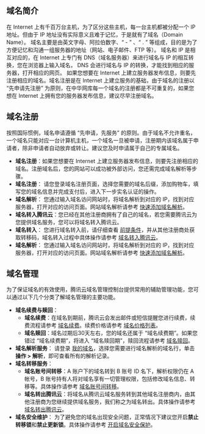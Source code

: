 
## 域名简介
在 Internet 上有千百万台主机，为了区分这些主机，每一台主机都被分配一个 IP 地址。但由于 IP 地址没有实际意义且难于记忆，于是就有了域名（Domain Name）。
域名主要是由英文字母、阿拉伯数字、“ - ” 、“ . ” 等组成，目的是为了方便记忆和沟通一组服务器的地址（网站、电子邮件、FTP 等）。
域名和 IP 是相互对应的，在 Internet 上专门有 DNS（域名服务器）来进行域名与 IP 的相互转换，您在浏览器上输入域名， DNS 会进行域名与 IP 的转换，才能找到相应的服务器，打开相应的网页。
如果您想要在 Internet 上建立服务器发布信息，则要先注册相应的域名。域名注册是在 Internet 上建立服务的基础，由于域名的注册以 “先申请先注册” 为原则，在中华网库每一个域名的注册都是不可重复的，如果您想在 Internet 上拥有您的服务器发布信息，建议尽早注册域名。


## 域名注册
按照国际惯例，域名申请遵循 “先申请，先服务” 的原则。由于域名不允许重名，一个域名只能对应一台计算机主机，一个域名一旦被申请，注册期内该域名属于申请者，除非申请者自动放弃或转让。建议您及时申请属于自己的专属域名。
- **域名注册**：如果您想要在 Internet 上建立服务器发布信息，则要先注册相应的域名。注册域名后，您的网站可以成功被外部访问，您还需完成域名解析等步骤。
 - **域名注册**：
    请您登录域名注册页面，选择您需要的域名后缀，添加购物车，填写您的域名信息并完成支付后，进入下一步实名认证的操作。
 - **域名解析**：
 您通过输入域名访问网站时，将域名解析到对应的 IP，找到对应服务器，打开对应的访问页面。网站域名解析请参考 [快速添加域名解析](https://docs.dnspod.com/dns/5faa06d691e2ca46b29ff43e/)。
- **域名转入腾讯云**：您已经在其他注册商拥有了自己的域名，若您需要腾讯云为您提供域名服务，您可以将域名转入腾讯云。
 - **域名转入**：
    您进行域名转入前，请仔细查看 [前提条件](https://intl.cloud.tencent.com/document/product/242/45180)，并从其他注册商处获取转移码，域名转入过程中具体操作请参考 [域名转入腾讯云](https://intl.cloud.tencent.com/document/product/242/42877)。
 - **域名解析**：
 您通过输入域名访问网站时，将域名解析到对应的 IP，找到对应服务器，打开对应的访问页面。网站域名解析请参考 [快速添加域名解析](https://docs.dnspod.com/dns/5faa06d691e2ca46b29ff43e/)。

## 域名管理
为了保证域名的有效使用，腾讯云域名管理控制台提供常用的辅助管理功能，您可以通过以下几个分类了解域名管理的主要功能。
- **域名续费与赎回**：
   - **域名续费**：在域名到期前，腾讯云会发出邮件或短信提醒您进行续费，续费流程请参考 [域名续费](https://intl.cloud.tencent.com/zh/document/product/242/42871)。续费价格请参考 [域名价格列表](https://buy.intl.cloud.tencent.com/domain/price?type=overview)。
   - **域名赎回**：域名过期后30天左右，您的域名还属于 “域名续费期”。如果您错过 “域名续费期”，将进入 “域名赎回期”，赎回流程请参考 [域名赎回](https://intl.cloud.tencent.com/zh/document/product/242/42868)。
- **域名解析服务**：
  请登录 [我的域名](https://console.intl.cloud.tencent.com/domain/manage)，选择您需要进行域名解析的域名行，单击**操作 > 解析**，即可查看所有的解析记录。
- **域名转移服务**：
  - **域名账号间转移**：A 账户下的域名转到 B 账号 ID 名下，解析权限仍在 A 帐号，B 账号持有人将对域名享有一切管理权限，包括修改域名信息、转移等。具体操作请参考 [域名账号间转移](https://intl.cloud.tencent.com/zh/document/product/242/42875)。
  - **域名转出腾讯云**：将域名从腾讯云域名服务转到其他域名注册商内，由其他注册商为您继续提供域名服务，我们称之为域名转出。具体操作请参考 [域名转出腾讯云](https://intl.cloud.tencent.com/zh/document/product/242/42876)。
- **域名安全维护**：
  为了避免您的域名出现安全问题，正常情况下建议您开启**禁止转移锁**和**禁止更新锁**。具体操作请参考 [开启域名安全保护](https://intl.cloud.tencent.com/zh/document/product/242/42864)。

